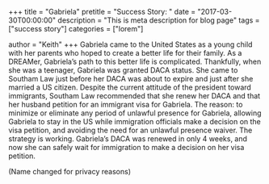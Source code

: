 +++
title = "Gabriela"
pretitle = "Success Story: "
date = "2017-03-30T00:00:00"
description = "This is meta description for blog page"
tags = ["success story"]
categories = ["lorem"]

author = "Keith"
+++
Gabriela came to the United States as a young child with her parents who hoped to create a better life for their family. As a DREAMer, Gabriela’s path to this better life is complicated. Thankfully, when she was a teenager, Gabriela was granted DACA status. She came to Southam Law just before her DACA was about to expire and just after she married a US citizen. Despite the current attitude of the president toward immigrants, Southam Law recommended that she renew her DACA and that her husband petition for an immigrant visa for Gabriela. The reason: to minimize or eliminate any period of unlawful presence for Gabriela, allowing Gabriela to stay in the US while immigration officials make a decision on the visa petition, and avoiding the need for an unlawful presence waiver. The strategy is working. Gabriela’s DACA was renewed in only 4 weeks, and now she can safely wait for immigration to make a decision on her visa petition.

(Name changed for privacy reasons)
